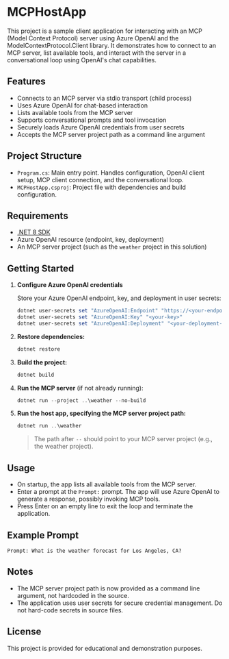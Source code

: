 # MCPHostApp

This project is a sample client application for interacting with an MCP (Model Context Protocol) server using Azure OpenAI and the ModelContextProtocol.Client library. It demonstrates how to connect to an MCP server, list available tools, and interact with the server in a conversational loop using OpenAI's chat capabilities.

## Features

- Connects to an MCP server via stdio transport (child process)
- Uses Azure OpenAI for chat-based interaction
- Lists available tools from the MCP server
- Supports conversational prompts and tool invocation
- Securely loads Azure OpenAI credentials from user secrets
- Accepts the MCP server project path as a command line argument

## Project Structure

- `Program.cs`: Main entry point. Handles configuration, OpenAI client setup, MCP client connection, and the conversational loop.
- `MCPHostApp.csproj`: Project file with dependencies and build configuration.

## Requirements

- [.NET 8 SDK](https://dotnet.microsoft.com/en-us/download/dotnet/8.0)
- Azure OpenAI resource (endpoint, key, deployment)
- An MCP server project (such as the `weather` project in this solution)

## Getting Started

1. **Configure Azure OpenAI credentials**
   
   Store your Azure OpenAI endpoint, key, and deployment in user secrets:
   ```powershell
   dotnet user-secrets set "AzureOpenAI:Endpoint" "https://<your-endpoint>.openai.azure.com/"
   dotnet user-secrets set "AzureOpenAI:Key" "<your-key>"
   dotnet user-secrets set "AzureOpenAI:Deployment" "<your-deployment-name>"
   ```

2. **Restore dependencies:**
   ```powershell
   dotnet restore
   ```

3. **Build the project:**
   ```powershell
   dotnet build
   ```

4. **Run the MCP server** (if not already running):
   ```powershell
   dotnet run --project ..\weather --no-build
   ```

5. **Run the host app, specifying the MCP server project path:**
   ```powershell
   dotnet run ..\weather
   ```
   > The path after `--` should point to your MCP server project (e.g., the weather project).

## Usage

- On startup, the app lists all available tools from the MCP server.
- Enter a prompt at the `Prompt:` prompt. The app will use Azure OpenAI to generate a response, possibly invoking MCP tools.
- Press Enter on an empty line to exit the loop and terminate the application.

## Example Prompt

```
Prompt: What is the weather forecast for Los Angeles, CA?
```

## Notes

- The MCP server project path is now provided as a command line argument, not hardcoded in the source.
- The application uses user secrets for secure credential management. Do not hard-code secrets in source files.

## License

This project is provided for educational and demonstration purposes.
